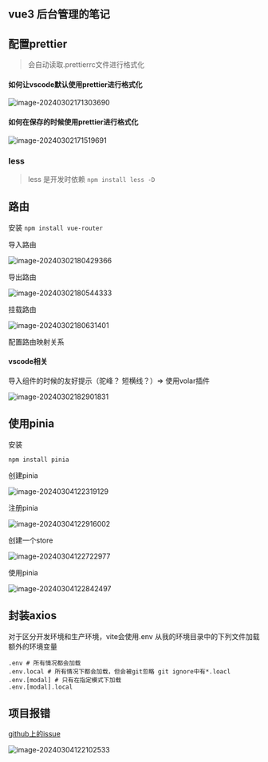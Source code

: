 ## vue3 后台管理的笔记



## 配置prettier

> 会自动读取.prettierrc文件进行格式化

#### 如何让vscode默认使用prettier进行格式化

![image-20240302171303690](https://gitee.com/hanosong/picgo_drawingbed/raw/master/image-20240302171303690.png)



#### 如何在保存的时候使用prettier进行格式化

![image-20240302171519691](https://gitee.com/hanosong/picgo_drawingbed/raw/master/image-20240302171519691.png)

### less
> less 是开发时依赖
`npm install less -D` 



## 路由

安装 `npm install vue-router`

导入路由

![image-20240302180429366](https://gitee.com/hanosong/picgo_drawingbed/raw/master/image-20240302180429366.png)



导出路由

![image-20240302180544333](https://gitee.com/hanosong/picgo_drawingbed/raw/master/image-20240302180544333.png)

挂载路由

![image-20240302180631401](https://gitee.com/hanosong/picgo_drawingbed/raw/master/image-20240302180631401.png)

配置路由映射关系





#### vscode相关

导入组件的时候的友好提示（驼峰？ 短横线？）=> 使用volar插件

![image-20240302182901831](https://gitee.com/hanosong/picgo_drawingbed/raw/master/image-20240302182901831.png)



## 使用pinia

安装

~~~
npm install pinia
~~~

创建pinia

![image-20240304122319129](https://gitee.com/hanosong/picgo_drawingbed/raw/master/image-20240304122319129.png)

注册pinia

![image-20240304122916002](https://gitee.com/hanosong/picgo_drawingbed/raw/master/image-20240304122916002.png)

创建一个store

![image-20240304122722977](https://gitee.com/hanosong/picgo_drawingbed/raw/master/image-20240304122722977.png)



使用pinia

![image-20240304122842497](https://gitee.com/hanosong/picgo_drawingbed/raw/master/image-20240304122842497.png)



## 封装axios

对于区分开发环境和生产环境，vite会使用.env 从我的环境目录中的下列文件加载额外的环境变量

~~~
.env # 所有情况都会加载
.env.local # 所有情况下都会加载，但会被git忽略 git ignore中有*.loacl
.env.[modal] # 只有在指定模式下加载
.env.[modal].local
~~~



## 项目报错

[github上的issue](https://github.com/vuejs/language-tools/issues/3953)

![image-20240304122102533](https://gitee.com/hanosong/picgo_drawingbed/raw/master/image-20240304122102533.png)